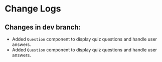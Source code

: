 # Change Logs
## Changes in dev branch:
- Added `Question` component to display quiz questions and handle user answers.
- Added `Question` component to display quiz questions and handle user answers.
